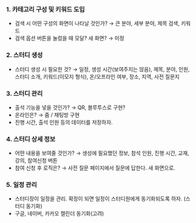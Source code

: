 ### 1. 카테고리 구성 및 키워드 도입

- 검색 시 어떤 구성의 화면이 나타날 것인가? → 큰 분야, 세부 분야, 제목 검색, 키워드
- 검색 옵션 버튼을 눌렀을 때 모달? 새 화면? → 미정

### 2. 스터디 생성

- 스터디 생성 시 필요한 것?
  → 일정, 생성 시간(보여주지는 않음), 제목, 분야, 인원, 스터디 소개, 키워드(이모지 형식), 온/오프라인 여부, 장소, 지역, 사전 질문지

### 3. 스터디 관리

- 출석 기능을 넣을 것인가? → QR, 블루투스로 구현?
- 온라인은? → 줌 / 채팅방 구현
- 진행 시간, 출석 인원 등의 데이터를 저장하자.

### 4. 스터디 상세 정보

- 어떤 내용을 보여줄 것인가? → 생성에 필요했던 정보, 참석 인원, 진행 시간, 교재, 강의, 참여신청 버튼
- 참여 신청 후 로직은? → 사전 질문 페이지에서 질문에 답한다. 새 화면으로.

### 5. 일정 관리

- 스터디장이 일정을 관리. 확정이 되면 일정이 스터디원에게 동기화되도록 하자. (스터디 동기화)
- 구글, 네이버, 카카오 캘린더 동기화(고려)
